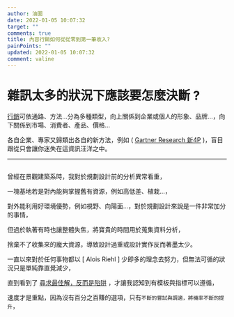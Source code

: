```yaml
---
author: 油圈
date: 2022-01-05 10:07:32
target: ""
comments: true
title: 內容行銷如何從從零到第一筆收入?
painPoints: ""
updated: 2022-01-05 10:07:32
comment: valine
---
```

# 雜訊太多的狀況下應該要怎麼決斷 ?

[行銷](https://en.wikipedia.org/wiki/Marketing)可依通路、方法...分為多種類型，向上關係到企業或個人的形象、品牌...，向下關係到市場、消費者、產品、價格...

各自企業、專家又歸類出各自的新方法，例如 ( [ Gartner Research 新4P](https://www.managertoday.com.tw/articles/view/64145?) )，盲目跟從只會讓你迷失在這資訊汪洋之中。

---

## 

曾經在景觀建築系時，我對於規劃設計前的分析異常看重，

一塊基地若是對內能夠掌握舊有資源，例如高低差、植栽...，

對外能利用好環境優勢，例如視野、向陽面...，對於規劃設計來說是一件非常加分的事情，

但過於執著有時也讓整體失焦，將寶貴的時間用於蒐集資料分析，

捨棄不了收集來的龐大資源，導致設計過重或設計實作反而著墨太少。

一直以來對於任何事物都以 [ Alois Riehl ] 少即多的理念去努力，但無法可循的狀況只是單純靠直覺減少，

直到看到了 [尋求最佳解，反而是陷阱](https://www.businessweekly.com.tw/careers/blog/3008293) ，才讓我認知到有模板與指標可以遵循，

速度才是重點，因為沒有百分之百賺的選項，只有`不斷的嘗試與調適，將機率不斷的提升`，



